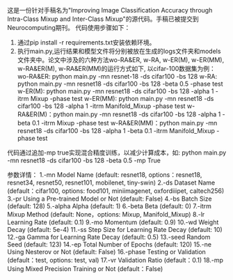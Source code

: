 这是一份针对手稿名为"Improving Image Classification Accuracy through Intra-Class Mixup and Inter-Class Mixup"的源代码。手稿已被提交到Neurocomputing期刊。
代码使用步骤如下：
1. 通过pip install -r requirements.txt安装依赖环境。
2. 执行main.py,运行结果和模型文件将分别被放在生成的logs文件夹和models文件夹中。论文中涉及的六种方法wo-RA&ER, w-RA, w-ER(M), w-ER(MM), w-RA&ER(M), w-RA&ER(MM)的运行方式如下, 以cifar-100数据集为例：
wo-RA&ER: python main.py -mn resnet-18 -ds cifar100 -bs 128
w-RA: python main.py -mn resnet18 -ds cifar100 -bs 128 -beta 0.5 -phase test
w-ER(M): python main.py -mn resnet18 -ds cifar100 -bs 128 -alpha 1 -itrm Mixup -phase test
w-ER(MM): python main.py -mn resnet18 -ds cifar100 -bs 128 -alpha 1 -itrm Manifold_Mixup -phase test
w-RA&ER(M)：python main.py -mn resnet18 -ds cifar100 -bs 128 -alpha 1 -beta 0.1 -itrm Mixup -phase test
w-RA&ER(MM)：python main.py -mn resnet18 -ds cifar100 -bs 128 -alpha 1 -beta 0.1 -itrm Manifold_Mixup -phase test

代码通过追加-mp true实现混合精度训练，以减少计算成本，如:
python main.py -mn resnet18 -ds cifar100 -bs 128 -beta 0.5 -mp True

参数详情：
1.-mn           Model Name (default: resnet18, options：resnet18, resnet34, resnet50, resnet101, mobilenet, tiny-swin)
2.-ds           Dataset Name (default：cifar100, options: food101, miniimagenet, oxfordiiipet, caltech256)
3.-pr           Using a Pre-trained Model or Not (default: False)
4.-bs           Batch Size (default: 128)
5.-alpha        Alpha (default: 1)
6.-beta         Beta (default: 0)
7.-itrm         Mixup Method (default: None，options: Mixup, Manifold_Mixup)
8.-lr           Learning Rate (default: 0.1)
9.-mo           Momentum (default: 0.9)
10.-wd          Weight Decay (default: 5e-4)
11.-ss          Step Size for Learning Rate Decay (default: 10)
12.-ga          Gamma for Learning Rate Decay (default: 0.5)
13.-seed        Random Seed (default: 123)
14.-ep          Total Number of Epochs (default: 120)
15.-ne          Using Nesterov or Not (default: False)
16.-phase       Testing or Validation (default：test, options: test, val)
17.-vr          Validation Ratio (default：0.1)
18.-mp          Using Mixed Precision Training or Not (default：False)
